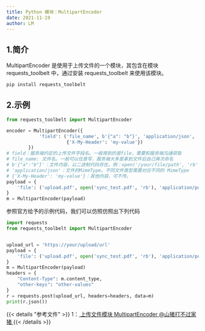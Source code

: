 ```yaml
---
title: Python 模块：MultipartEncoder
date: 2021-11-19
author: LM
---
```


## 1.简介

MultipartEncoder 是使用于上传文件的一个模块，其包含在模块 requests_toolbelt 中，通过安装 requests_toolbelt 来使用该模块。

```python
pip install requests_toolbelt
```

## 2.示例

```python
from requests_toolbelt import MultipartEncoder

encoder = MultipartEncoder({
            'field': ('file_name', b'{"a": "b"}', 'application/json',
                      {'X-My-Header': 'my-value'})
        })
# field：服务端约定的上传文件字段名。一般用到的是file，需要和服务端沟通获取
# file_name: 文件名。一般可以任意写，服务端大多是拿到文件后自己再次命名
# b'{"a":"b"}'：文件内容，以二进制代码存在。例：open('/your/file/path', 'rb')
# 'application/json'：文件的MimeType。不同文件类型需要对应不同的 MimeType
# {'X-My-Header': 'my-value'}：其他内容，可不传。
payload = {
    'file': ('upload.pdf', open('sync_test.pdf', 'rb'), 'application/pdf')
}
m = MultipartEncoder(payload)
```

参照官方给予的示例代码，我们可以仿照仿照出下列代码

```python
import requests
from requests_toolbelt import MultipartEncoder


upload_url = 'https://your/upload/url'
payload = {
    'file': ('upload.pdf', open('sync_test.pdf', 'rb'), 'application/pdf')
}
m = MultipartEncoder(payload)
headers = {
    "Content-Type": m.content_type,
    "other-keys": "other-values"
}
r = requests.post(upload_url, headers=headers, data=m)
print(r.json())
```

{{< details "参考文件" >}} 
1：[ 上传文件模块 MultipartEncoder @山猪打不过家猪 ](https://www.jianshu.com/p/9738e53a7db3)
{{< /details >}}